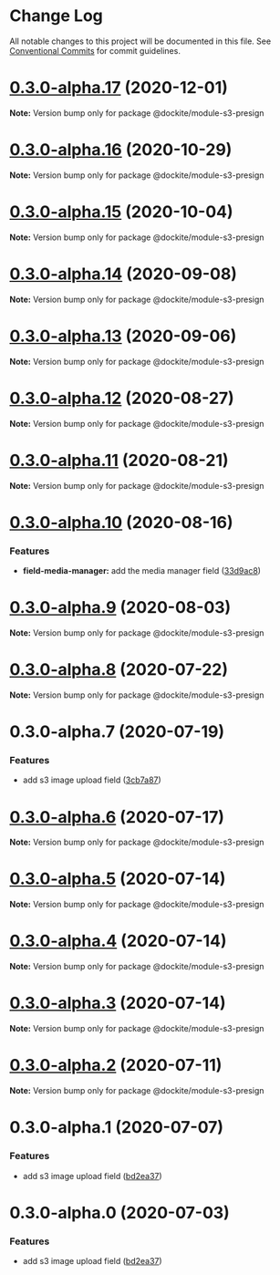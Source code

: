 # Change Log

All notable changes to this project will be documented in this file.
See [Conventional Commits](https://conventionalcommits.org) for commit guidelines.

# [0.3.0-alpha.17](https://github.com/dockite/dockite/compare/@dockite/module-s3-presign@0.3.0-alpha.16...@dockite/module-s3-presign@0.3.0-alpha.17) (2020-12-01)

**Note:** Version bump only for package @dockite/module-s3-presign





# [0.3.0-alpha.16](https://github.com/dockite/dockite/compare/@dockite/module-s3-presign@0.3.0-alpha.15...@dockite/module-s3-presign@0.3.0-alpha.16) (2020-10-29)

**Note:** Version bump only for package @dockite/module-s3-presign





# [0.3.0-alpha.15](https://github.com/dockite/dockite/compare/@dockite/module-s3-presign@0.3.0-alpha.14...@dockite/module-s3-presign@0.3.0-alpha.15) (2020-10-04)

**Note:** Version bump only for package @dockite/module-s3-presign





# [0.3.0-alpha.14](https://github.com/dockite/dockite/compare/@dockite/module-s3-presign@0.3.0-alpha.13...@dockite/module-s3-presign@0.3.0-alpha.14) (2020-09-08)

**Note:** Version bump only for package @dockite/module-s3-presign





# [0.3.0-alpha.13](https://github.com/dockite/dockite/compare/@dockite/module-s3-presign@0.3.0-alpha.12...@dockite/module-s3-presign@0.3.0-alpha.13) (2020-09-06)

**Note:** Version bump only for package @dockite/module-s3-presign





# [0.3.0-alpha.12](https://github.com/dockite/dockite/compare/@dockite/module-s3-presign@0.3.0-alpha.11...@dockite/module-s3-presign@0.3.0-alpha.12) (2020-08-27)

**Note:** Version bump only for package @dockite/module-s3-presign





# [0.3.0-alpha.11](https://github.com/dockite/dockite/compare/@dockite/module-s3-presign@0.3.0-alpha.10...@dockite/module-s3-presign@0.3.0-alpha.11) (2020-08-21)

**Note:** Version bump only for package @dockite/module-s3-presign





# [0.3.0-alpha.10](https://github.com/dockite/dockite/compare/@dockite/module-s3-presign@0.3.0-alpha.9...@dockite/module-s3-presign@0.3.0-alpha.10) (2020-08-16)


### Features

* **field-media-manager:** add the media manager field ([33d9ac8](https://github.com/dockite/dockite/commit/33d9ac8c0e9d6a07ad9a8a240dd4b963549a0e90))





# [0.3.0-alpha.9](https://github.com/dockite/dockite/compare/@dockite/module-s3-presign@0.3.0-alpha.8...@dockite/module-s3-presign@0.3.0-alpha.9) (2020-08-03)

**Note:** Version bump only for package @dockite/module-s3-presign





# [0.3.0-alpha.8](https://github.com/dockite/dockite/compare/@dockite/module-s3-presign@0.3.0-alpha.7...@dockite/module-s3-presign@0.3.0-alpha.8) (2020-07-22)

**Note:** Version bump only for package @dockite/module-s3-presign





# 0.3.0-alpha.7 (2020-07-19)


### Features

* add s3 image upload field ([3cb7a87](https://github.com/dockite/dockite/commit/3cb7a877de72da2398c9d9d5ac8ad9fa44fe7ca2))





# [0.3.0-alpha.6](https://github.com/dockite/dockite/compare/@dockite/module-s3-presign@0.3.0-alpha.5...@dockite/module-s3-presign@0.3.0-alpha.6) (2020-07-17)

**Note:** Version bump only for package @dockite/module-s3-presign





# [0.3.0-alpha.5](https://github.com/dockite/dockite/compare/@dockite/module-s3-presign@0.3.0-alpha.4...@dockite/module-s3-presign@0.3.0-alpha.5) (2020-07-14)

**Note:** Version bump only for package @dockite/module-s3-presign





# [0.3.0-alpha.4](https://github.com/dockite/dockite/compare/@dockite/module-s3-presign@0.3.0-alpha.3...@dockite/module-s3-presign@0.3.0-alpha.4) (2020-07-14)

**Note:** Version bump only for package @dockite/module-s3-presign





# [0.3.0-alpha.3](https://github.com/dockite/dockite/compare/@dockite/module-s3-presign@0.3.0-alpha.2...@dockite/module-s3-presign@0.3.0-alpha.3) (2020-07-14)

**Note:** Version bump only for package @dockite/module-s3-presign





# [0.3.0-alpha.2](https://github.com/dockite/dockite/compare/@dockite/module-s3-presign@0.3.0-alpha.1...@dockite/module-s3-presign@0.3.0-alpha.2) (2020-07-11)

**Note:** Version bump only for package @dockite/module-s3-presign





# 0.3.0-alpha.1 (2020-07-07)


### Features

* add s3 image upload field ([bd2ea37](https://github.com/dockite/dockite/commit/bd2ea37016f996795b742748e1ada80667127c94))





# 0.3.0-alpha.0 (2020-07-03)


### Features

* add s3 image upload field ([bd2ea37](https://github.com/dockite/dockite/commit/bd2ea37016f996795b742748e1ada80667127c94))
